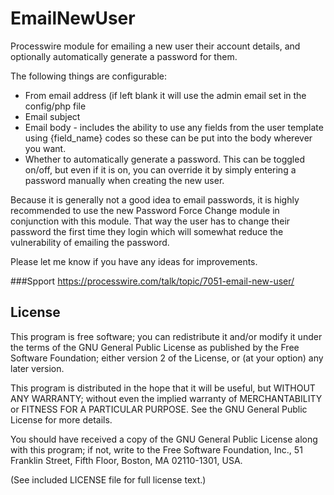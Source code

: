 EmailNewUser
============

Processwire module for emailing a new user their account details, and optionally automatically generate a password for them.

The following things are configurable:

* From email address (if left blank it will use the admin email set in the config/php file
* Email subject
* Email body - includes the ability to use any fields from the user template using {field_name} codes so these can be put into the body wherever you want.
* Whether to automatically generate a password. This can be toggled on/off, but even if it is on, you can override it by simply entering a password manually when creating the new user.

Because it is generally not a good idea to email passwords, it is highly recommended to use the new Password Force Change module in conjunction with this module. That way the user has to change their password the first time they login which will somewhat reduce the vulnerability of emailing the password.

Please let me know if you have any ideas for improvements.

###Spport
https://processwire.com/talk/topic/7051-email-new-user/

## License

This program is free software; you can redistribute it and/or
modify it under the terms of the GNU General Public License
as published by the Free Software Foundation; either version 2
of the License, or (at your option) any later version.

This program is distributed in the hope that it will be useful,
but WITHOUT ANY WARRANTY; without even the implied warranty of
MERCHANTABILITY or FITNESS FOR A PARTICULAR PURPOSE.  See the
GNU General Public License for more details.

You should have received a copy of the GNU General Public License
along with this program; if not, write to the Free Software
Foundation, Inc., 51 Franklin Street, Fifth Floor, Boston, MA  02110-1301, USA.

(See included LICENSE file for full license text.)